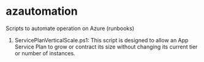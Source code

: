 # azautomation
Scripts to automate operation on Azure (runbooks)

 1. ServicePlanVerticalScale.ps1: This script is designed to allow an App Service Plan to grow or contract its size without changing its current tier or number of instances.

<!--stackedit_data:
eyJoaXN0b3J5IjpbMTI3MTQxMzk0M119
-->